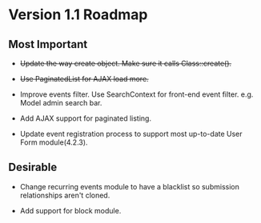 # Version 1.1 Roadmap

## Most Important

* ~~Update the way create object. Make sure it calls Class::create().~~

* ~~Use PaginatedList for AJAX load more.~~

* Improve events filter. Use SearchContext for front-end event filter. e.g. Model admin search bar.

* Add AJAX support for paginated listing.

* Update event registration process to support most up-to-date User Form module(4.2.3).

## Desirable

* Change recurring events module to have a blacklist so submission relationships aren't cloned.

* Add support for block module.

